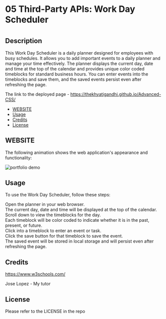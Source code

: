 # 05 Third-Party APIs: Work Day Scheduler

# <khyati-gandhi-webpage>

## Description

This Work Day Scheduler is a daily planner designed for employees with busy schedules. It allows you to add important events to a daily planner and manage your time effectively. The planner displays the current day, date and time at the top of the calendar and provides unique color coded timeblocks for standard business hours. You can enter events into the timeblocks and save them, and the saved events persist even after refreshing the page.

The link to the deployed page - https://thekhyatigandhi.github.io/Advanced-CSS/

- [WEBSITE](#WEBSITE)
- [Usage](#usage)
- [Credits](#credits)
- [License](#license)

## WEBSITE

The following animation shows the web application's appearance and functionality:

![portfolio demo](./Assets/Web-version.gif)

## Usage

To use the Work Day Scheduler, follow these steps:

Open the planner in your web browser.</br>
The current day, date and time will be displayed at the top of the calendar.</br>
Scroll down to view the timeblocks for the day.</br>
Each timeblock will be color coded to indicate whether it is in the past, present, or future.</br>
Click into a timeblock to enter an event or task.</br>
Click the save button for that timeblock to save the event.</br>
The saved event will be stored in local storage and will persist even after refreshing the page.

## Credits

https://www.w3schools.com/

Jose Lopez - My tutor

## License

Please refer to the LICENSE in the repo

